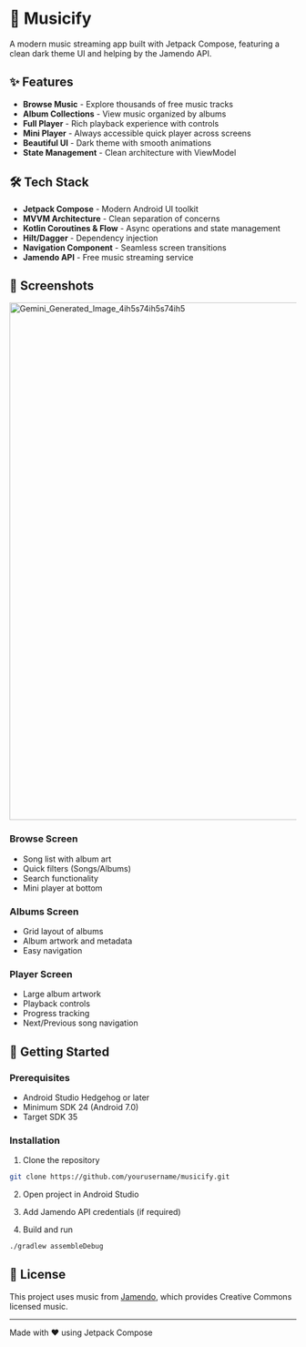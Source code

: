 # 🎵 Musicify

A modern music streaming app built with Jetpack Compose, featuring a clean  dark theme UI and helping by the Jamendo API.

## ✨ Features

- **Browse Music** - Explore thousands of free music tracks
- **Album Collections** - View music organized by albums
- **Full Player** - Rich playback experience with controls
- **Mini Player** - Always accessible quick player across screens
- **Beautiful UI** - Dark theme with smooth animations
- **State Management** - Clean architecture with ViewModel

## 🛠️ Tech Stack

- **Jetpack Compose** - Modern Android UI toolkit
- **MVVM Architecture** - Clean separation of concerns
- **Kotlin Coroutines & Flow** - Async operations and state management
- **Hilt/Dagger** - Dependency injection
- **Navigation Component** - Seamless screen transitions
- **Jamendo API** - Free music streaming service

## 📱 Screenshots




<img width="704" height="909" alt="Gemini_Generated_Image_4ih5s74ih5s74ih5" src="https://github.com/user-attachments/assets/9d6bbfb3-a24a-4b1e-a822-dd9749959545" />




### Browse Screen
- Song list with album art
- Quick filters (Songs/Albums)
- Search functionality
- Mini player at bottom

### Albums Screen
- Grid layout of albums
- Album artwork and metadata
- Easy navigation

### Player Screen
- Large album artwork
- Playback controls
- Progress tracking
- Next/Previous song navigation

## 🚀 Getting Started

### Prerequisites
- Android Studio Hedgehog or later
- Minimum SDK 24 (Android 7.0)
- Target SDK 35

### Installation

1. Clone the repository
```bash
git clone https://github.com/yourusername/musicify.git
```

2. Open project in Android Studio

3. Add Jamendo API credentials (if required)

4. Build and run
```bash
./gradlew assembleDebug
```



## 📄 License

This project uses music from [Jamendo](https://www.jamendo.com), which provides Creative Commons licensed music.



---

Made with ❤️ using Jetpack Compose
